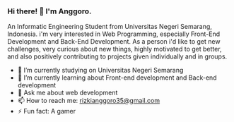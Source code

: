 ### Hi there! 👋 I'm Anggoro.

An Informatic Engineering Student from Universitas Negeri Semarang, Indonesia. i'm very interested in Web Programming, especially Front-End Development and Back-End Development. As a person i'd like to get new challenges, very curious about new things, highly motivated to get better, and also positively contributing to projects given individually and in groups.

- 🔭 I’m currently studying on Universitas Negeri Semarang
- 🌱 I’m currently learning about Front-end development and Back-end development
- 💬 Ask me about web development
- 📫 How to reach me: rizkianggoro35@gmail.com
- ⚡ Fun fact: A gamer
